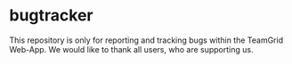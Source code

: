 # bugtracker

This repository is only for reporting and tracking bugs within the TeamGrid Web-App. We would like to thank all users, who are supporting us.
